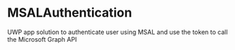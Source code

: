 # MSALAuthentication
UWP app solution to authenticate user using MSAL and use the token to call the Microsoft Graph API
